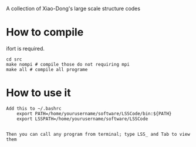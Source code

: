 

A collection of Xiao-Dong's large scale structure codes

# How to compile

ifort is required.

	cd src 
	make nompi # compile those do not requiring mpi
	make all # compile all programe

# How to use it

	Add this to ~/.bashrc
		export PATH=/home/yourusername/software/LSSCode/bin:${PATH}
		export LSSPATH=/home/yourusername/software/LSSCode


	Then you can call any program from terminal; type LSS_ and Tab to view them


